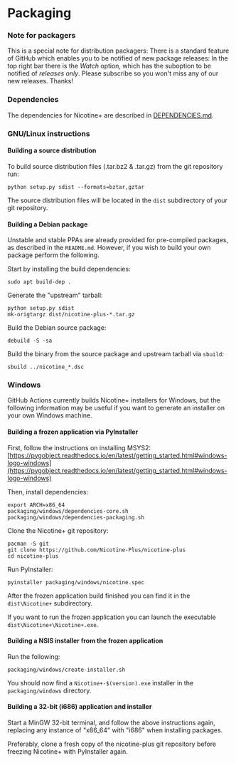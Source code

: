 # Packaging

### Note for packagers
This is a special note for distribution packagers: There is a standard feature of GitHub which enables you to be notified of new package releases: In the top right bar there is the *Watch* option, which has the suboption to be notified of *releases only*. Please subscribe so you won't miss any of our new releases.
Thanks!

### Dependencies
The dependencies for Nicotine+ are described in [DEPENDENCIES.md](DEPENDENCIES.md).

### GNU/Linux instructions

#### Building a source distribution

To build source distribution files (.tar.bz2 & .tar.gz) from the git repository run:

```console
python setup.py sdist --formats=bztar,gztar
```

The source distribution files will be located in the `dist` subdirectory of your git repository.

#### Building a Debian package

Unstable and stable PPAs are already provided for pre-compiled packages, as described in the `README.md`. However, if you wish to build your own package perform the following.

Start by installing the build dependencies:

```console
sudo apt build-dep .
```

Generate the "upstream" tarball:

```console
python setup.py sdist
mk-origtargz dist/nicotine-plus-*.tar.gz
```

Build the Debian source package:

```console
debuild -S -sa
```

Build the binary from the source package and upstream tarball via `sbuild`:

```console
sbuild ../nicotine_*.dsc
```


### Windows

GitHub Actions currently builds Nicotine+ installers for Windows, but the following information may be useful if you want to generate an installer on your own Windows machine.

#### Building a frozen application via PyInstaller

First, follow the instructions on installing MSYS2: [https://pygobject.readthedocs.io/en/latest/getting_started.html#windows-logo-windows](https://pygobject.readthedocs.io/en/latest/getting_started.html#windows-logo-windows)

Then, install dependencies:

```console
export ARCH=x86_64
packaging/windows/dependencies-core.sh
packaging/windows/dependencies-packaging.sh
```

Clone the Nicotine+ git repository:

```console
pacman -S git
git clone https://github.com/Nicotine-Plus/nicotine-plus
cd nicotine-plus
```

Run PyInstaller:

```console
pyinstaller packaging/windows/nicotine.spec
```

After the frozen application build finished you can find it in the `dist\Nicotine+` subdirectory.

If you want to run the frozen application you can launch the executable `dist\Nicotine+\Nicotine+.exe`.

#### Building a NSIS installer from the frozen application

Run the following:

```console
packaging/windows/create-installer.sh
```

You should now find a `Nicotine+-$(version).exe` installer in the `packaging/windows` directory.

#### Building a 32-bit (i686) application and installer

Start a MinGW 32-bit terminal, and follow the above instructions again, replacing any instance of "x86_64" with "i686" when installing packages.

Preferably, clone a fresh copy of the nicotine-plus git repository before freezing Nicotine+ with PyInstaller again.
